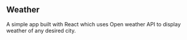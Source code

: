 ## Weather

A simple app built with React which uses Open weather API to display weather of any desired city.
